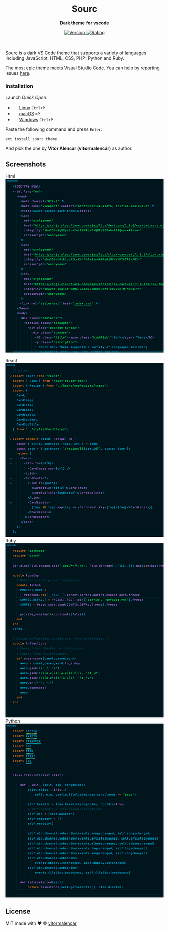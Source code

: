 <div align="center">
	<h1>Sourc</h1>
	<p>
		<b>Dark theme for vscode</b>
	</p>
<div>
  <a
    href="https://marketplace.visualstudio.com/items?itemName=vitormalencar.sourc&ssr=false#overview"
  >
    <img
      alt="Version"
      src="https://vsmarketplacebadge.apphb.com/version-short/vitormalencar.sourc.svg?style=for-the-badge"
    />
  </a>
  <a
    href="https://marketplace.visualstudio.com/items?itemName=vitormalencar.sourc&ssr=false#overview"
  >
    <img
      alt="Rating"
      src="https://vsmarketplacebadge.apphb.com/rating-star/vitormalencar.sourc.svg?style=for-the-badge"
    />
  </a>
</div>
	<br>
	<br>
</div>


Sourc is a dark VS Code theme that supports a variety of languages including JavaScript, HTML, CSS, PHP, Python and Ruby.


The most epic theme meets Visual Studio Code. You can help by reporting issues [here](https://github.com/vitormalencar/sourc/issues).

<!-- ## Getting started -->


### Installation

Launch *Quick Open*:
  - <img src="https://www.kernel.org/theme/images/logos/favicon.png" width=16 height=16/> <a href="https://code.visualstudio.com/shortcuts/keyboard-shortcuts-linux.pdf">Linux</a> `Ctrl+P`
  - <img src="https://developer.apple.com/favicon.ico" width=16 height=16/> <a href="https://code.visualstudio.com/shortcuts/keyboard-shortcuts-macos.pdf">macOS</a> `⌘P`
  - <img src="https://www.microsoft.com/favicon.ico" width=16 height=16/> <a href="https://code.visualstudio.com/shortcuts/keyboard-shortcuts-windows.pdf">Windows</a> `Ctrl+P`

Paste the following command and press `Enter`:

```shell
ext install sourc theme
```

And pick the one by **Vitor Alencar (vitormalencar)**  as author.



## Screenshots
Html
<img src="https://github.com/vitormalencar/sourc/blob/master/images/syntax/html.png?raw=true" height="auto">

React
<img src="https://github.com/vitormalencar/sourc/blob/master/images/syntax/react.png?raw=true">
Ruby
<img src="https://github.com/vitormalencar/sourc/blob/master/images/syntax/ruby.png?raw=true">
Python
<img src="https://github.com/vitormalencar/sourc/blob/master/images/syntax/python.png?raw=true">


## License

MIT made with ❤️ © [vitormalencar](https://github.com/vitormalencar)
